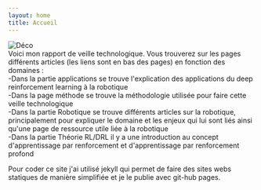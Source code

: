 ```yaml
---
layout: home
title: Accueil
---
```

<link rel="stylesheet" href="https://picorba.github.io/Rapport-veille-technologique/assets/css/theme_dark.css">
 <img src="https://picorba.github.io/Rapport-veille-technologique/assets/images/intro.png" alt="Déco"><br>

<div class="texte" >
Voici mon rapport de veille technologique. Vous trouverez sur les pages différents articles (les liens sont en bas des pages) en fonction des domaines : <br>
-Dans la partie applications se trouve l'explication des applications du deep reinforcement learning à la robotique <br>
-Dans la page méthode se trouve la méthodologie utilisée pour faire cette veille technologique <br>
-Dans la partie Robotique se trouve différents articles sur la robotique, principalement pour expliquer le domaine et les enjeux qui lui sont liés ainsi qu'une page de ressource utile liée à la robotique <br>
-Dans la partie Théorie RL/DRL il y a une introduction au concept d'apprentissage par renforcement et d'apprentissage par renforcement profond <br>

Pour coder ce site j'ai utilisé jekyll qui permet de faire des sites webs statiques de manière simplifiée et je le publie avec git-hub pages.
</div>
<br>